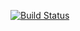 [![Build Status](https://travis-ci.org/bensaadmucret/teeny.svg?branch=master)](https://travis-ci.org/bensaadmucret/teeny)
